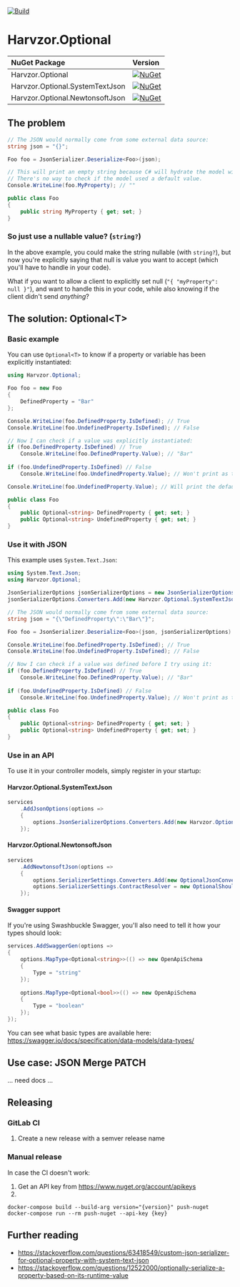 ﻿[![Build](https://github.com/harvzor/harvzor-optional/actions/workflows/build.yml/badge.svg)](https://github.com/harvzor/harvzor-optional/actions/workflows/build.yml)

# Harvzor.Optional

| NuGet Package                   | Version                                                                                                                                     |
|:--------------------------------|:--------------------------------------------------------------------------------------------------------------------------------------------|
| Harvzor.Optional                | [![NuGet](https://img.shields.io/nuget/v/Harvzor.Optional)](https://www.nuget.org/packages/Harvzor.Optional/)                               |
| Harvzor.Optional.SystemTextJson | [![NuGet](https://img.shields.io/nuget/v/Harvzor.Optional.SystemTextJson)](https://www.nuget.org/packages/Harvzor.Optional.SystemTextJson/) |
| Harvzor.Optional.NewtonsoftJson | [![NuGet](https://img.shields.io/nuget/v/Harvzor.Optional.NewtonsoftJson)](https://www.nuget.org/packages/Harvzor.Optional.NewtonsoftJson/) |

## The problem

```csharp
// The JSON would normally come from some external data source:
string json = "{}";

Foo foo = JsonSerializer.Deserialize<Foo>(json);

// This will print an empty string because C# will hydrate the model with the default value.
// There's no way to check if the model used a default value.
Console.WriteLine(foo.MyProperty); // ""    

public class Foo
{
    public string MyProperty { get; set; }
}
```

### So just use a nullable value? (`string?`)

In the above example, you could make the string nullable (with `string?`), but now you're explicitly saying that null is value you want to accept (which you'll have to handle in your code).

What if you want to allow a client to explicitly set null (`"{ "myProperty": null }"`), and want to handle this in your code, while also knowing if the client didn't send *anything*?

## The solution: Optional&lt;T&gt;

### Basic example

You can use `Optional<T>` to know if a property or variable has been explicitly instantiated:

```csharp
using Harvzor.Optional;

Foo foo = new Foo
{
    DefinedProperty = "Bar"
};

Console.WriteLine(foo.DefinedProperty.IsDefined); // True
Console.WriteLine(foo.UndefinedProperty.IsDefined); // False

// Now I can check if a value was explicitly instantiated:
if (foo.DefinedProperty.IsDefined) // True
    Console.WriteLine(foo.DefinedProperty.Value); // "Bar" 
    
if (foo.UndefinedProperty.IsDefined) // False
    Console.WriteLine(foo.UndefinedProperty.Value); // Won't print as the value wasn't explicitly instantiated.

Console.WriteLine(foo.UndefinedProperty.Value); // Will print the default value.

public class Foo
{
    public Optional<string> DefinedProperty { get; set; }
    public Optional<string> UndefinedProperty { get; set; }
}
```

### Use it with JSON

This example uses `System.Text.Json`:

```csharp
using System.Text.Json;
using Harvzor.Optional;

JsonSerializerOptions jsonSerializerOptions = new JsonSerializerOptions();
jsonSerializerOptions.Converters.Add(new Harvzor.Optional.SystemTextJson.OptionalJsonConverter());

// The JSON would normally come from some external data source:
string json = "{\"DefinedProperty\":\"Bar\"}";

Foo foo = JsonSerializer.Deserialize<Foo>(json, jsonSerializerOptions)!;

Console.WriteLine(foo.DefinedProperty.IsDefined); // True
Console.WriteLine(foo.UndefinedProperty.IsDefined); // False

// Now I can check if a value was defined before I try using it:
if (foo.DefinedProperty.IsDefined) // True
    Console.WriteLine(foo.DefinedProperty.Value); // "Bar" 
    
if (foo.UndefinedProperty.IsDefined) // False
    Console.WriteLine(foo.UndefinedProperty.Value); // Won't print as the value wasn't defined.

public class Foo
{
    public Optional<string> DefinedProperty { get; set; }
    public Optional<string> UndefinedProperty { get; set; }
}
```

### Use in an API

To use it in your controller models, simply register in your startup:

#### Harvzor.Optional.SystemTextJson

```csharp
services
    .AddJsonOptions(options =>
    {
        options.JsonSerializerOptions.Converters.Add(new Harvzor.Optional.SystemTextJson.OptionalJsonConverter());
    });
```

#### Harvzor.Optional.NewtonsoftJson

```csharp
services
    .AddNewtonsoftJson(options =>
    {
        options.SerializerSettings.Converters.Add(new OptionalJsonConverter());
        options.SerializerSettings.ContractResolver = new OptionalShouldSerializeContractResolver();
    });
```

#### Swagger support

If you're using Swashbuckle Swagger, you'll also need to tell it how your types should look:

```csharp
services.AddSwaggerGen(options =>
{ 
    options.MapType<Optional<string>>(() => new OpenApiSchema
    {
        Type = "string"
    });
    
    options.MapType<Optional<bool>>(() => new OpenApiSchema
    {
        Type = "boolean"
    });
});
```

You can see what basic types are available here: https://swagger.io/docs/specification/data-models/data-types/

## Use case: JSON Merge PATCH

... need docs ...

## Releasing

### GitLab CI

1. Create a new release with a semver release name

### Manual release

In case the CI doesn't work:

1. Get an API key from https://www.nuget.org/account/apikeys
2.
```
docker-compose build --build-arg version="{version}" push-nuget
docker-compose run --rm push-nuget --api-key {key}
```

## Further reading

- https://stackoverflow.com/questions/63418549/custom-json-serializer-for-optional-property-with-system-text-json
- https://stackoverflow.com/questions/12522000/optionally-serialize-a-property-based-on-its-runtime-value
